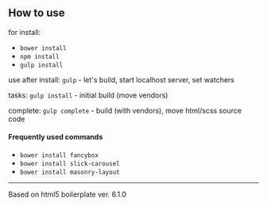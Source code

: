 ﻿## How to use ##

for install:
- `bower install`
- `npm install`
- `gulp install`

use after install:
`gulp` - let's build, start localhost server, set watchers

tasks:
`gulp install` - initial build (move vendors)

complete:
`gulp complete` - build (with vendors), move html/scss source code

#### Frequently used commands ####
- `bower install fancybox`
- `bower install slick-carousel`
- `bower install masonry-layout`

___
Based on html5 boilerplate ver. 6.1.0